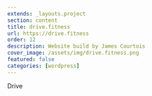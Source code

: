 ```yaml
---
extends: _layouts.project
section: content
title: drive.fitness
url: https://drive.fitness
order: 12
description: Website build by James Courtois
cover_image: /assets/img/drive.fitness.png
featured: false
categories: [wordpress]
---
```


Drive